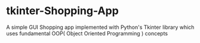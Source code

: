 # tkinter-Shopping-App
A simple GUI Shopping app implemented with Python's Tkinter library which uses fundamental OOP( Object Oriented Programming ) concepts
